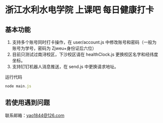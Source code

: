 # 浙江水利水电学院 上课吧 每日健康打卡

## 基本功能
1. 支持多个账号同时打卡操作，在 user/account.js 中修改账号和密码（一般为账号为学号，密码为 Zjweu+身份证后六位）
2. 目前只测试过南浔校区，下沙校区请在 healthClock.js 更换校区名字和经纬度坐标。
3. 支持钉钉机器人消息推送，在 send.js 中更换请求地址。

运行代码
```js
node main.js
```
## 若使用遇到问题
联系邮箱：yao1844@126.com
